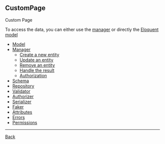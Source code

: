 ## CustomPage

Custom Page

To access the data, you can either use the [manager](manager.md) or directly the [Eloquent model](model.md)

* [Model](model.md)
* [Manager](manager.md)
	* [Create a new entity](create.md)
	* [Update an entity](update.md)
	* [Remove an entity](remove.md)
	* [Handle the result](result.md)
	* [Authorization](authorization.md)
* [Schema](schema.md)
* [Repository](repository.md)
* [Validator](validator.md)
* [Authorizer](authorizer.md)
* [Serializer](serializer.md)
* [Faker](faker.md)
* [Attributes](attributes.md)
* [Errors](errors.md)
* [Permissions](permissions.md)

---
[Back](../../index.md)